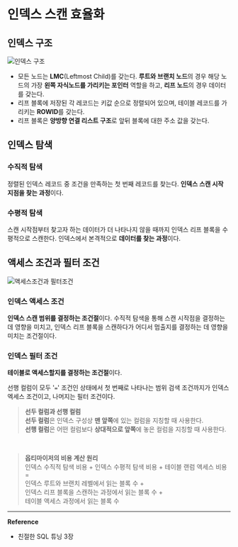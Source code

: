 # 인덱스 스캔 효율화

## 인덱스 구조
![인덱스 구조](https://github.com/user-attachments/assets/00de242f-133f-4d05-869c-f4d232664630)

- 모든 노드는 **LMC**(Leftmost Child)를 갖는다. **루트와 브랜치 노드**의 경우 해당 노드의 가장 **왼쪽 자식노드를 가리키는 포인터** 역할을 하고, **리프 노드**의 경우 데이터를 갖는다.
- 리프 블록에 저장된 각 레코드는 키값 순으로 정렬되어 있으며, 테이블 레코드를 가리키는 **ROWID**를 갖는다.
- 리프 블록은 **양방향 연결 리스트 구조**로 앞뒤 블록에 대한 주소 값을 갖는다.

## 인덱스 탐색
### 수직적 탐색
정렬된 인덱스 레코드 중 조건을 만족하는 첫 번째 레코드를 찾는다.
**인덱스 스캔 시작 지점을 찾는 과정**이다.

### 수평적 탐색
스캔 시작점부터 찾고자 하는 데이터가 더 나타나지 않을 때까지 인덱스 리프 블록을 수평적으로 스캔한다.
인덱스에서 본격적으로 **데이터를 찾는 과정**이다.

## 액세스 조건과 필터 조건
![액세스조건과 필터조건](https://github.com/user-attachments/assets/1abc4d34-4a7e-40cb-97dc-f840113cea66)

### 인덱스 액세스 조건
**인덱스 스캔 범위를 결정하는 조건절**이다.
수직적 탐색을 통해 스캔 시작점을 결정하는 데 영향을 미치고, 인덱스 리프 블록을 스캔하다가 어디서 멈출지를 결정하는 데 영향을 미치는 조건절이다.

### 인덱스 필터 조건
**테이블로 액세스할지를 결정하는 조건절**이다.

선행 컬럼이 모두 '`=`' 조건인 상태에서 첫 번째로 나타나는 범위 검색 조건까지가 인덱스 엑세스 조건이고, 나머지는 필터 조건이다.

> **선두 컬럼과 선행 컬럼**<br>
> **선두 컬럼**은 인덱스 구성상 **맨 앞쪽**에 있는 컬럼을 지칭할 때 사용한다.<br>
> **선행 컬럼**은 어떤 컬럼보다 **상대적으로 앞쪽**에 놓은 컬럼을 지칭할 때 사용한다.
<br>

> **옵티마이저의 비용 계산 원리**<br>
> 인덱스 수직적 탐색 비용 + 인덱스 수평적 탐색 비용 + 테이블 랜럼 액세스 비용<br>
> =<br>
> 인덱스 루트와 브랜치 레벨에서 읽는 블록 수 +<br>
> 인덱스 리프 블록을 스캔하는 과정에서 읽는 블록 수 +<br>
> 테이블 액세스 과정에서 읽는 블록 수

---
**Reference**<br>
- 친절한 SQL 튜닝 3장
